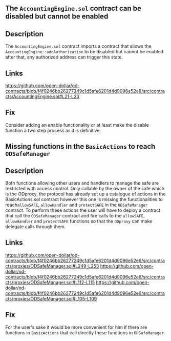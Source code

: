 ##  The `AccountingEngine.sol` contract can be disabled but cannot be enabled 

## Description

The `AccountingEngine.sol` contract imports a contract that allows the `AccountingEngine::addAuthorization` to be disabled but cannot be enabled after that, any authorized address can trigger this state. 

## Links

https://github.com/open-dollar/od-contracts/blob/f4f0246bb26277249c1d5afe6201d4d9096e52e6/src/contracts/AccountingEngine.sol#L21-L23

## Fix

Consider adding an enable functionality or at least make the disable function a two step process as it is definitive.


## Missing functions in the `BasicActions` to reach `ODSafeManager`
## Description
Both functions allowing other users and handlers to manage the safe are restricted with access control. Only callable by the owner of the safe which is the ODproxy, the protocol has already set up a catalogue of actions in the BasicActions.sol contract however this one is missing the functionalities to reach`allowSAFE`, `allowHandler` and `protectSAFE` in the `ODSafeManager` contract. To perform these  actions the user will have to deploy a contract that call the `ODSafeManager` contract and fire calls to the `allowSAFE`, `allowHandler` and `protectSAFE` functions so that the `ODproxy` can make delegate calls through them. 

## Links

https://github.com/open-dollar/od-contracts/blob/f4f0246bb26277249c1d5afe6201d4d9096e52e6/src/contracts/proxies/ODSafeManager.sol#L249-L253
https://github.com/open-dollar/od-contracts/blob/f4f0246bb26277249c1d5afe6201d4d9096e52e6/src/contracts/proxies/ODSafeManager.sol#L112-L115
https://github.com/open-dollar/od-contracts/blob/f4f0246bb26277249c1d5afe6201d4d9096e52e6/src/contracts/proxies/ODSafeManager.sol#L105-L109


## Fix
For the user's sake it would be more convenient for him if there are functions in `BasicActions` that call directly these functions in `ODSafeManager`.